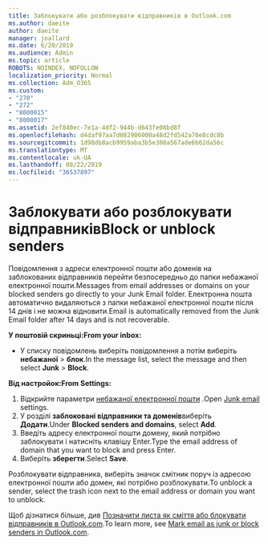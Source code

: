 ```yaml
---
title: Заблокувати або розблокувати відправників в Outlook.com
ms.author: daeite
author: daeite
manager: joallard
ms.date: 6/20/2019
ms.audience: Admin
ms.topic: article
ROBOTS: NOINDEX, NOFOLLOW
localization_priority: Normal
ms.collection: Adm_O365
ms.custom:
- "270"
- "272"
- "8000015"
- "8000017"
ms.assetid: 2ef840ec-7e1a-4df2-944b-d643fe08bd8f
ms.openlocfilehash: d4daf97aa7d082906000a48d2fd542a70e8cdc8b
ms.sourcegitcommit: 1d98db8acb9959aba3b5e308a567ade6b62da56c
ms.translationtype: MT
ms.contentlocale: uk-UA
ms.lasthandoff: 08/22/2019
ms.locfileid: "36537897"
---
```

# <a name="block-or-unblock-senders"></a><span data-ttu-id="f88fb-102">Заблокувати або розблокувати відправників</span><span class="sxs-lookup"><span data-stu-id="f88fb-102">Block or unblock senders</span></span>

<span data-ttu-id="f88fb-103">Повідомлення з адреси електронної пошти або доменів на заблокованих відправників перейти безпосередньо до папки небажаної електронної пошти.</span><span class="sxs-lookup"><span data-stu-id="f88fb-103">Messages from email addresses or domains on your blocked senders go directly to your Junk Email folder.</span></span> <span data-ttu-id="f88fb-104">Електронна пошта автоматично видаляються з папки небажаної електронної пошти після 14 днів і не можна відновити.</span><span class="sxs-lookup"><span data-stu-id="f88fb-104">Email is automatically removed from the Junk Email folder after 14 days and is not recoverable.</span></span>

<span data-ttu-id="f88fb-105">**У поштовій скриньці:**</span><span class="sxs-lookup"><span data-stu-id="f88fb-105">**From your inbox:**</span></span>

- <span data-ttu-id="f88fb-106">У списку повідомлень виберіть повідомлення а потім виберіть **небажаної** > **блок**.</span><span class="sxs-lookup"><span data-stu-id="f88fb-106">In the message list, select the message and then select **Junk** > **Block**.</span></span>

<span data-ttu-id="f88fb-107">**Від настройок:**</span><span class="sxs-lookup"><span data-stu-id="f88fb-107">**From Settings:**</span></span>

1. <span data-ttu-id="f88fb-108">Відкрийте параметри [небажаної електронної пошти](https://outlook.live.com/mail/options/mail/junkEmail) .</span><span class="sxs-lookup"><span data-stu-id="f88fb-108">Open [Junk email](https://outlook.live.com/mail/options/mail/junkEmail) settings.</span></span>
2. <span data-ttu-id="f88fb-109">У розділі **заблоковані відправники та доменів**виберіть **Додати**.</span><span class="sxs-lookup"><span data-stu-id="f88fb-109">Under **Blocked senders and domains**, select **Add**.</span></span>
3. <span data-ttu-id="f88fb-110">Введіть адресу електронної пошти домену, який потрібно заблокувати і натисніть клавішу Enter.</span><span class="sxs-lookup"><span data-stu-id="f88fb-110">Type the email address of domain that you want to block and press Enter.</span></span>
4. <span data-ttu-id="f88fb-111">Виберіть **зберегти**.</span><span class="sxs-lookup"><span data-stu-id="f88fb-111">Select **Save**.</span></span>

<span data-ttu-id="f88fb-112">Розблокувати відправника, виберіть значок смітник поруч із адресою електронної пошти або домен, які потрібно розблокувати.</span><span class="sxs-lookup"><span data-stu-id="f88fb-112">To unblock a sender, select the trash icon next to the email address or domain you want to unblock.</span></span>

<span data-ttu-id="f88fb-113">Щоб дізнатися більше, див [Позначити листа як сміття або блокувати відправників в Outlook.com](https://support.office.com/article/a3ece97b-82f8-4a5e-9ac3-e92fa6427ae4?wt.mc_id=Office_Outlook_com_Alchemy).</span><span class="sxs-lookup"><span data-stu-id="f88fb-113">To learn more, see [Mark email as junk or block senders in Outlook.com](https://support.office.com/article/a3ece97b-82f8-4a5e-9ac3-e92fa6427ae4?wt.mc_id=Office_Outlook_com_Alchemy).</span></span>